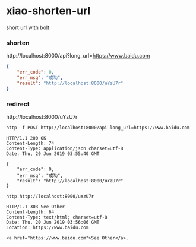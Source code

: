 # xiao-shorten-url
short url with bolt

### shorten
http://localhost:8000/api?long_url=https://www.baidu.com

```json
{
    "err_code": 0,
    "err_msg": "成功",
    "result": "http://localhost:8000/uYzU7r"
}
```

### redirect
http://localhost:8000/uYzU7r

```
http -f POST http://localhost:8000/api long_url=https://www.baidu.com

HTTP/1.1 200 OK
Content-Length: 74
Content-Type: application/json charset=utf-8
Date: Thu, 20 Jun 2019 03:55:40 GMT

{
    "err_code": 0,
    "err_msg": "成功",
    "result": "http://localhost:8000/uYzU7r"
}
```

```
http http://localhost:8000/uYzU7r

HTTP/1.1 303 See Other
Content-Length: 64
Content-Type: text/html; charset=utf-8
Date: Thu, 20 Jun 2019 03:56:06 GMT
Location: https://www.baidu.com

<a href="https://www.baidu.com">See Other</a>.
```
